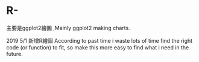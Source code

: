 # R-
主要是ggplot2繪圖 ,Mainly ggplot2 making charts.

2019 5/1 新增R繪圖
According to past time i waste lots of time find the right code (or function) to fit, so make this more easy to find what i need in the future.
